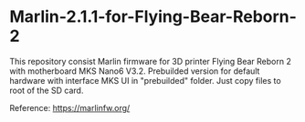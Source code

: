 # Marlin-2.1.1-for-Flying-Bear-Reborn-2

This repository consist Marlin firmware for 3D printer Flying Bear Reborn 2 with motherboard MKS Nano6 V3.2.
Prebuilded version for default hardware with interface MKS UI in "prebuilded" folder. Just copy files to root of the SD card.

Reference:
https://marlinfw.org/
